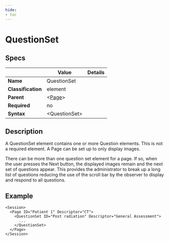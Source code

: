 ```yaml
---
hide:
- toc
---
```

# QuestionSet

## Specs

| |Value|Details|
|---|---|---|
| **Name** | QuestionSet |  |
| **Classification** | element ||
| **Parent** | <[Page](../page/index.md)\> ||
| **Required** | no ||
| **Syntax** | <QuestionSet\>||


## Description

A QuestionSet element contains one or more Question elements. This is not a required element.
A Page can be set up to only display images.

There can be more than one question set element for a page. If so, when the user presses the Next button,
the displayed images remain and the next set of questions appear. This provides the administrator to break up
a long list of questions reducing the use of the scroll bar by the observer to display and respond to all questions.



## Example

```
<Session>
  <Page ID="Patient 1" Descriptor="CT">
    <QuestionSet ID="Post radiation" Descriptor="General Assessment">
	  ...
	</QuestionSet>
  </Page>
</Session>
```
